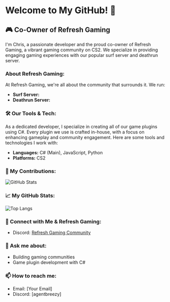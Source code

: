 # Welcome to My GitHub! 👋

## 🎮 Co-Owner of Refresh Gaming

I'm Chris, a passionate developer and the proud co-owner of Refresh Gaming, a vibrant gaming community on CS2. We specialize in providing engaging gaming experiences with our popular surf server and deathrun server.

### About Refresh Gaming:
At Refresh Gaming, we're all about the community that surrounds it. We run:
- **Surf Server:** 
- **Deathrun Server:** 

### 🛠️ Our Tools & Tech:
As a dedicated developer, I specialize in creating all of our game plugins using C#. Every plugin we use is crafted in-house, with a focus on enhancing gameplay and community engagement. Here are some tools and technologies I work with:
- **Languages:** C# (Main), JavaScript, Python
- **Platforms:** CS2

### 🌟 My Contributions:
![GitHub Stats](https://github-readme-stats.vercel.app/api?username=Chrisfarris1997&show_icons=true&theme=radical)

### 📈 My GitHub Stats:
![Top Langs](https://github-readme-stats.vercel.app/api/top-langs/?username=Chrisfarris1997&layout=compact&theme=radical)

### 🤝 Connect with Me & Refresh Gaming:
- Discord: [Refresh Gaming Community](https://discord.gg/cXXdygr6xe)


### 💬 Ask me about:
- Building gaming communities
- Game plugin development with C#

### 📫 How to reach me:
- Email: [Your Email]
- Discord: [agentbreezy]


<!--START_SECTION:activity-->
<!--END_SECTION:activity-->

<!-- Add any other widgets or badges you find relevant -->


